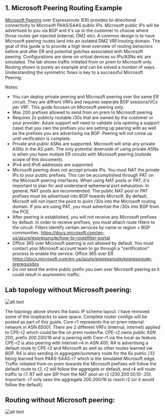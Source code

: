 ## 1. Microsoft Peering Routing Example

[Microsoft Peering](https://docs.microsoft.com/en-us/azure/expressroute/expressroute-circuit-peerings) over Expressroute (ER) provides bi-direcitonal connectivity to Microsoft PAAS/SAAS public IPs. 
Microsoft public IPs will be advertised to you via BGP and it's up to the customer to choose where those routes get injected (internal, DMZ etc). A common design is to have Microsoft peering routes land into an isolated DMZ VRF/routing domain. The goal of this guide is to provide a high level overview of routing behaviors before and after ER and potential gotchas associated with Microsoft peering. Configurations are done on virtual devices so IPs/ASNs etc are simulated. The lab shows traffic initiated from on prem to Microsoft only. Routing shown is purely an example and can be solved a number of ways. Understanding the symmetric flows is key to a successful Microsoft Peering. 

Notes:
- You can deploy private peering and Microsoft peering over the same ER circuit. They are diffrent VRFs and requires seperate BGP sessions/VCs per VRF. This guide focuses on Microsoft peering only.
- Max 200 prefixes allowed to send from on prem to Microsoft peering
- Requires 2x publicly routable /30s that are owned by the customer or your provider. Azure support will need to validate (via opening a support case) that you own the prefixes you are setting up peering with as well as the prefixes you are advertising via BGP. Peering will not come up until verification is complete.
- Private and public ASNs are supported. Microsoft will strip any private ASNs in the AS path. The only potential downside of using private ASNs is when you have mutiple ER circuits with Microsoft peering (outside scope of this document).
- IPv4 and IPv6 addresses are supported
- Microsoft peering does not accept private IPs. You must NAT the private IPs to your public prefixes. This can be accomplished through PAT on the Microsoft peering interfaces. When using NAT pools or PAT, it's important to plan for and understand ephemeral port exhaustion. In general, NAT pools are recommended. The public NAT pool or PAT prefixes must be advertised into BGP towards Micrsoft. By default, Micrsoft will not inject the point to point /30s into the Microsoft routing domain. If you are using PAT, you must advertise the /30s into BGP from the PCE.
- After peering is established, you will not receive any Microsoft prefixes by default. In order to receive prefixes, you must attach route filters to the circuit. Filters identify certain services by name or region + BGP communities. https://docs.microsoft.com/en-us/azure/expressroute/how-to-routefilter-portal
- Office 365 over Microsoft peering is not allowed by default. You must contact your Microsoft account team to go through a "certification" process to enable the service. Office 365 over ER https://docs.microsoft.com/en-us/azure/expressroute/expressroute-prerequisites
- Do not send the entire public prefix you own over Microsoft peering as it could result in asymmetric traffic. 


## Lab topology without Microsoft peering:
![alt text](https://github.com/jwrightazure/lab/blob/master/images/msfrpeeringbasetopo.PNG)

The topology above shows the basic IP scheme layout. I have removed some of the loopbacks to save space. Complete router configs will be posted as part of this guide. Core-r1 represents the on prem internal network in ASN 65001. There are 2 different VRFs (internal, internet) applied to CPE-r2 which could be the on prem router/fw. CPE-r2 owns public ASN 200, prefix 200.200/16 and is peering with Core-r1 via the local-as feature. CPE-r2 is also peering with Internet-r4 in ASN 400. R4 is advertising a default route to CPE-r2 and Microsoft as well as other routes learned vai BGP. R4 is also sending in aggregate/summary route for the 6x public /32 being learned from PAAS-SAAS-r7 which is the simulated Microsoft edge. Traffic initiated from on prem towards the Microsoft prefixes will follow the default route to r2, r2 will follow the aggregate or default, and r4 will route traffic to r7. R7 will see SIP from the NAT pool on r2 (200.200.50.10-.20). Important- r7 only sees the aggregate 200.200/16 to reach r2 (or it would follow the default). 

## Routing without Microsoft peering:
![alt text](https://github.com/jwrightazure/lab/blob/master/images/msftpeeringbaserouting.PNG)
